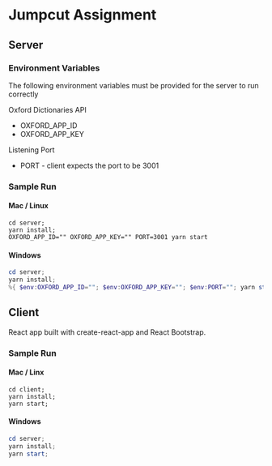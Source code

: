 # Jumpcut Assignment

## Server
### Environment Variables
The following environment variables must be provided for the server to run correctly

Oxford Dictionaries API
- OXFORD_APP_ID
- OXFORD_APP_KEY

Listening Port
- PORT - client expects the port to be 3001

### Sample Run
#### Mac / Linux
``` shell
cd server;
yarn install;
OXFORD_APP_ID="" OXFORD_APP_KEY="" PORT=3001 yarn start
```

#### Windows
``` powershell
cd server;
yarn install;
%{ $env:OXFORD_APP_ID=""; $env:OXFORD_APP_KEY=""; $env:PORT=""; yarn start }
```

## Client
React app built with create-react-app and React Bootstrap.

### Sample Run
#### Mac / Linx
``` shell
cd client;
yarn install;
yarn start;
```

#### Windows
``` powershell
cd server;
yarn install;
yarn start;
```

